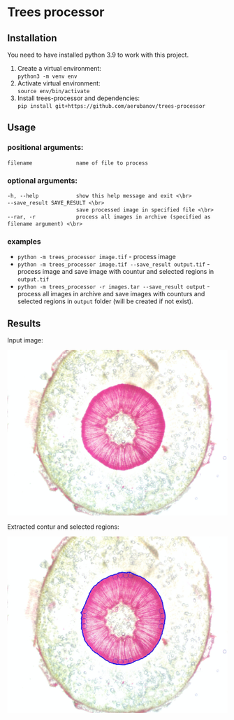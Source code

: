 # Trees processor
## Installation
You need to have installed python 3.9 to work with this project.
1. Create a virtual environment: </br>
    ```python3 -m venv env```
2. Activate virtual environment: </br>
    ```source env/bin/activate```
3. Install trees-processor and dependencies: </br>
    ```pip install git+https://github.com/aerubanov/trees-processor```
## Usage
### positional arguments:
    filename              name of file to process

### optional arguments:
    -h, --help            show this help message and exit <\br>
    --save_result SAVE_RESULT <\br>
                          save processed image in specified file <\br>
    --rar, -r             process all images in archive (specified as filename argument) <\br>
### examples
- ```python -m trees_processor image.tif``` - process image
- ```python -m trees_processor image.tif --save_result output.tif``` - process image and save image with countur and selected regions in ```output.tif```
- ```python -m trees_processor -r images.tar --save_result output``` - process all images in archive and save images with counturs and selected regions in ```output``` folder (will be created if not exist).
## Results
Input image:

![img](https://github.com/aerubanov/trees-processor/blob/main/examples/input.jpg)

Extracted contur and selected regions:

![img](https://github.com/aerubanov/trees-processor/blob/main/examples/output.jpg)
